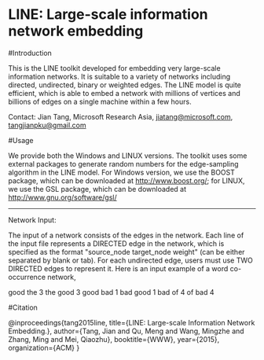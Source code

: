 # LINE: Large-scale information network embedding

#Introduction

This is the LINE toolkit developed for embedding very large-scale information networks. It is suitable to a variety of networks including directed, undirected, binary or weighted edges. The LINE model is quite efficient, which is able to embed a network with millions of vertices and billions of edges on a single machine within a few hours.

Contact: Jian Tang, Microsoft Research Asia, jiatang@microsoft.com, tangjianpku@gmail.com



#Usage

We provide both the Windows and LINUX versions. The toolkit uses some external packages to generate random numbers for the edge-sampling algorithm in the LINE model. For Windows version, we use the BOOST package, which can be downloaded at http://www.boost.org/; for LINUX, we use the GSL package, which can be downloaded at http://www.gnu.org/software/gsl/

-------------------
Network Input:

The input of a network consists of the edges in the network. Each line of the input file represents a DIRECTED edge in the network, which is specified as the format "source_node target_node weight" (can be either separated by blank or tab). For each undirected edge, users must use TWO DIRECTED edges to represent it. Here is an input example of a word co-occurrence network,

good the 3
the good 3
good bad 1
bad good 1
bad of 4
of bad 4




#Citation

@inproceedings{tang2015line,
  title={LINE: Large-scale Information Network Embedding.},
  author={Tang, Jian and Qu, Meng and Wang, Mingzhe and Zhang, Ming and Mei, Qiaozhu},
  booktitle={WWW},
  year={2015},
  organization={ACM}
}
